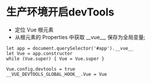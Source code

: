 # 生产环境开启devTools
- 定位 Vue 根元素
- 从根元素的 Properties 中获取 \_\_vue__, 保存为全局变量;
```
let app = document.querySelector('#app').__vue__
let Vue = app.constructor
while (Vue.super) { Vue = Vue.super }

Vue.config.devtools = true
__VUE_DEVTOOLS_GLOBAL_HOOK__.Vue = Vue
```
